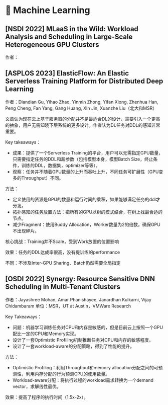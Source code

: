 # 🥇 Machine Learning

## \[NSDI 2022\] MLaaS in the Wild: Workload Analysis and Scheduling in Large-Scale Heterogeneous GPU Clusters
作者：

## \[ASPLOS 2023\] ElasticFlow: An Elastic Serverless Training Platform for Distributed Deep Learning
作者：Diandian Gu, Yihao Zhao, Yinmin Zhong, Yifan Xiong, Zhenhua Han, Peng Cheng, Fan Yang, Gang Huang, Xin Jin, Xuanzhe Liu（北大和MSR）

文章认为现在云上基于服务器的分配并不是最适合DL的设计，需要引入一个更高的抽象，用户无需知晓下层系统的更多设计。作者认为DL任务对DDL的感知非常重要。

Key takeaways：
- 成果：提供了一个Serverless Training的平台，用户可以无需指定GPU数量，只需要指定任务的DDL和超参数（包括模型本身，模型Batch Size，终止条件，训练的DDL，数据集，optimizer等等）。
- 观察：任务并不随着GPU数量的上升而吞吐上升，不同任务可扩展性（GPU变多的Throughput）不同。

方法：
- 定义使用的资源是GPU的数量和运行时间的乘积，如果能够满足任务的ddl才分发。
- 拓扑感知的任务放置方法：把所有的GPU以树的模式结合，在树上找最合适的节点。
- 减少Fragment：使用Buddy Allocation，Worker数量为2的倍数，确保GPU不出现碎片。

核心挑战：Training并不Scale，受到Work放置的位置影响

效果：任务的DDL达成率很高，没有提训练的performance

不同：不涉及Inter-GPU Sharing、Batch仍然需要全局指定

## \[OSDI 2022\] Synergy: Resource Sensitive DNN Scheduling in Multi-Tenant Clusters
作者：Jayashree Mohan, Amar Phanishayee, Janardhan Kulkarni, Vijay Chidambaram
单位：MSR，UT at Austin，VMWare Research

Key Takeaways：
- 问题：机器学习训练任务对CPU和内存是敏感的，但是目前云上按照一个GPU配比一定的CPU和Memory实现。
- 设计了一套Optimistic Profiling机制推断任务对CPU和内存的敏感程度。
- 设计了一套workload-aware的分配策略，得到了性能的提升。

方法：
- Optimistic Profiling：利用Throughput和memory allocation分配之间的可预测性，利用内存分配的行为预测CPU的使用数量。
- Workload-aware分配：将执行过程的workload需求转换为一个demand vector，求解线性最优。

效果：提高了程序的执行时间（1.5x-2x）。